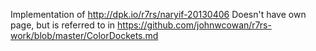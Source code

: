 
Implementation of http://dpk.io/r7rs/naryif-20130406
Doesn't have own page, but is referred to in https://github.com/johnwcowan/r7rs-work/blob/master/ColorDockets.md
